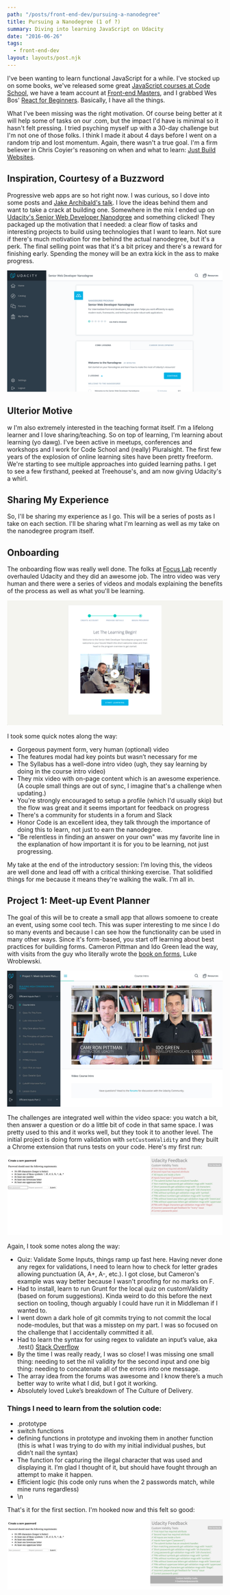 ```yaml
---
path: "/posts/front-end-dev/pursuing-a-nanodegree"
title: Pursuing a Nanodegree (1 of ?)
summary: Diving into learning JavaScript on Udacity
date: "2016-06-26"
tags:
  - front-end-dev
layout: layouts/post.njk
---
```


I've been wanting to learn functional JavaScript for a while. I've stocked up on some books, we've released some great [JavaScript courses at Code School](https://codeschool.com/paths/javascript), we have a team account at [Front-end Masters](https://frontendmasters.com), and I grabbed Wes Bos' [React for Beginners](https://reactforbeginners.com). Basically, I have all the things.

What I've been missing was the right motivation. Of course being better at it will help some of tasks on our .com, but the impact I'd have is minimal so it hasn't felt pressing. I tried psyching myself up with a 30-day challenge but I'm not one of those folks. I think I made it about 4 days before I went on a random trip and lost momentum. Again, there wasn't a true goal. I'm a firm believer in Chris Coyier's reasoning on when and what to learn: [Just Build Websites](http://justbuildwebsites.com).

## Inspiration, Courtesy of a Buzzword

Progressive web apps are so hot right now. I was curious, so I dove into some posts and [Jake Archibald's talk](https://www.youtube.com/watch?v=cmGr0RszHc8). I love the ideas behind them and want to take a crack at building one. Somewhere in the mix I ended up on [Udacity's Senior Web Developer Nanodgree](https://www.udacity.com/course/senior-web-developer-nanodegree--nd802#) and something clicked! They packaged up the motivation that I needed: a clear flow of tasks and interesting projects to build using technologies that I want to learn. Not sure if there's much motivation for me behind the actual nanodegree, but it's a perk. The final selling point was that it's a bit pricey and there's a reward for finishing early. Spending the money will be an extra kick in the ass to make progress.

![](/img/posts/front-end-dev/pursuing-a-nanodegree/syllabus.png)

## Ulterior Motive

w
I'm also extremely interested in the teaching format itself. I'm a lifelong learner and I love sharing/teaching. So on top of learning, I'm learning about learning (yo dawg). I've been active in meetups, conferences and workshops and I work for Code School and (really) Pluralsight. The first few years of the explosion of online learning sites have been pretty freeform. We're starting to see multiple approaches into guided learning paths. I get to see a few firsthand, peeked at Treehouse's, and am now giving Udacity's a whirl.

## Sharing My Experience

So, I'll be sharing my experience as I go. This will be a series of posts as I take on each section. I'll be sharing what I'm learning as well as my take on the nanodegree program itself.

## Onboarding

The onboarding flow was really well done. The folks at [Focus Lab](http://focuslabllc.com/) recently overhauled Udacity and they did an awesome job. The intro video was very human and there were a series of videos and modals explaining the benefits of the process as well as what you'll be learning.

![](/img/posts/front-end-dev/pursuing-a-nanodegree/video.png)

I took some quick notes along the way:

- Gorgeous payment form, very human (optional) video
- The features modal had key points but wasn’t necessary for me
- The Syllabus has a well-done intro video (ugh, they say learning by doing in the course intro video)
- They mix video with on-page content which is an awesome experience. (A couple small things are out of sync, I imagine that's a challenge when updating.)
- You're strongly encouraged to setup a profile (which I'd usually skip) but the flow was great and it seems important for feedback on progress
- There's a community for students in a forum and Slack
- Honor Code is an excellent idea, they talk through the importance of doing this to learn, not just to earn the nanodegree.
- "Be relentless in finding an answer on your own" was my favorite line in the explanation of how important it is for you to be learning, not just progressing.

My take at the end of the introductory session: I’m loving this, the videos are well done and lead off with a critical thinking exercise. That solidified things for me because it means they're walking the walk. I'm all in.

## Project 1: Meet-up Event Planner

The goal of this will be to create a small app that allows somoene to create an event, using some cool tech. This was super interesting to me since I do so many events and because I can see how the functionality can be used in many other ways. Since it's form-based, you start off learning about best practices for building forms. Cameron Pittman and Ido Green lead the way, with visits from the guy who literally wrote the [book on forms](http://www.lukew.com/resources/web_form_design.asp), Luke Wroblewski.

![](/img/posts/front-end-dev/pursuing-a-nanodegree/cameron-ido.jpg)

The challenges are integrated well within the video space: you watch a bit, then answer a question or do a little bit of code in that same space. I was pretty used to this and it works well, but they took it to another level. The initial project is doing form validation with `setCustomValidity` and they built a Chrome extension that runs tests on your code. Here's my first run:

![](/img/posts/front-end-dev/pursuing-a-nanodegree/extension.png)

Again, I took some notes along the way:

- Quiz: Validate Some Inputs, things ramp up fast here. Having never done any regex for validations, I need to learn how to check for letter grades allowing punctuation (A, A+, A-, etc.). I got close, but Cameron's example was way better because I wasn't proofing for no marks on F.
- Had to install, learn to run Grunt for the local quiz on customValidity (based on forum suggestions). Kinda weird to do this before the next section on tooling, though arguably I could have run it in Middleman if I wanted to.
- I went down a dark hole of git commits trying to not commit the local node-modules, but that was a misstep on my part. I was so focused on the challenge that I accidentally committed it all.
- Had to learn the syntax for using regex to validate an input’s value, aka .test() [Stack Overflow](http://stackoverflow.com/questions/6603015/check-whether-a-string-matches-a-regex)
- By the time I was really ready, I was so close! I was missing one small thing: needing to set the nil validity for the second input and one big thing: needing to concatenate all of the errors into one message.
- The array idea from the forums was awesome and I know there’s a much better way to write what I did, but I got it working.
- Absolutely loved Luke’s breakdown of The Culture of Delivery.

### Things I need to learn from the solution code:

- .prototype
- switch functions
- defining functions in prototype and invoking them in another function (this is what I was trying to do with my initial individual pushes, but didn’t nail the syntax)
- The function for capturing the illegal character that was used and displaying it. I’m glad I thought of it, but should have fought through an attempt to make it happen.
- Efficient logic (his code only runs when the 2 passwords match, while mine runs regardless)
- \n

That's it for the first section. I'm hooked now and this felt so good:

![](/img/posts/front-end-dev/pursuing-a-nanodegree/success-form.png)
